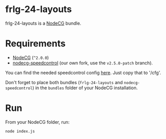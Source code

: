 # frlg-24-layouts

frlg-24-layouts is a [NodeCG](http://github.com/nodecg/nodecg) bundle.

# Requirements

- [NodeCG](http://github.com/nodecg/nodecg) (`^2.0.0`)
- [nodecg-speedcontrol](https://github.com/PokemonSpeedruns/nodecg-speedcontrol) (our own fork, use the `v2.5.0-patch` branch).

You can find the needed speedcontrol config [here](config/nodecg-speedcontrol.json). Just copy that to '<path-to-nodecg-folder>/cfg'.

Don't forget to place both bundles (`frlg-24-layouts` and `nodecg-speedcontrol`) in the `bundles` folder of your NodeCG installation.

# Run

From your NodeCG folder, run:

`node index.js`
